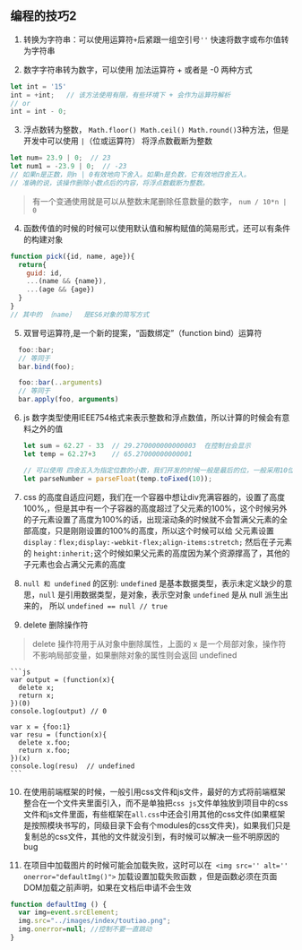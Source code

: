 ## 编程的技巧2

1. 转换为字符串：可以使用运算符` + `后紧跟一组空引号` '' ` 快速将数字或布尔值转为字符串

2. 数字字符串转为数字，可以使用 加法运算符 + 或者是 -0 两种方式
```js
let int = '15'
int = +int;   // 该方法使用有限，有些环境下 + 会作为运算符解析
// or
int = int - 0;
```

3. 浮点数转为整数， `Math.floor() Math.ceil() Math.round()`3种方法，但是开发中可以使用 `|`（位或运算符） 将浮点数截断为整数
```js
let num= 23.9 | 0;  // 23
let num1 = -23.9 | 0;  // -23
// 如果n是正数，则n | 0有效地向下舍入。如果n是负数，它有效地四舍五入。
// 准确的说，该操作删除小数点后的内容，将浮点数截断为整数。
```
> 有一个变通使用就是可以从整数末尾删除任意数量的数字， `num / 10*n | 0`

4. 函数传值的时候的时候可以使用默认值和解构赋值的简易形式，还可以有条件的构建对象
```js
function pick({id, name, age}){
  return{
    guid: id,
    ...(name && {name}),
    ...(age && {age})
  }
}
// 其中的 ｛name｝  是ES6对象的简写方式
```

5. 双冒号运算符,是一个新的提案，“函数绑定”（function bind）运算符
```js
  foo::bar;
  // 等同于
  bar.bind(foo);

  foo::bar(..arguments)
  // 等同于
  bar.apply(foo, arguments)
```

6. js 数字类型使用IEEE754格式来表示整数和浮点数值，所以计算的时候会有意料之外的值

    ```js
    let sum = 62.27 - 33  // 29.270000000000003  在控制台会显示
    let temp = 62.27+3    // 65.27000000000001

    // 可以使用 四舍五入为指定位数的小数，我们开发的时候一般是最后的位，一般采用10位
    let parseNumber = parseFloat(temp.toFixed(10));
    ```

7.  css 的高度自适应问题，我们在一个容器中想让div充满容器的，设置了高度100%,，但是其中有一个子容器的高度超过了父元素的100%，这个时候另外的子元素设置了高度为100%的话，出现滚动条的时候就不会暂满父元素的全部高度，只是刚刚设置的100%的高度，所以这个时候可以给 父元素设置`display：flex;display:-webkit-flex;align-items:stretch;` 然后在子元素的 `height:inherit;`这个时候如果父元素的高度因为某个资源撑高了，其他的子元素也会占满父元素的高度

8. `null 和 undefined` 的区别: `undefined` 是基本数据类型，表示未定义缺少的意思，`null` 是引用数据类型，是对象，表示空对象
`undefined` 是从 null 派生出来的， 所以 `undefined == null // true`

9. delete 删除操作符
> delete 操作符用于从对象中删除属性，上面的 x 是一个局部对象，操作符不影响局部变量，如果删除对象的属性则会返回 undefined

    ```js
    var output = (function(x){
      delete x;
      return x;
    })(0)
    console.log(output) // 0

    var x = {foo:1}
    var resu = (function(x){
      delete x.foo;
      return x.foo;
    })(x)
    console.log(resu)  // undefined
    ```

10. 在使用前端框架的时候，一般引用css文件和js文件，最好的方式将前端框架整合在一个文件夹里面引入，而不是单独把`css js`文件单独放到项目中的css文件和js文件里面，有些框架在`all.css`中还会引用其他的css文件(如果框架是按照模块书写的，同级目录下会有个modules的css文件夹)，如果我们只是复制总的css文件，其他的文件就没引到，有时候可以解决一些不明原因的bug

11. 在项目中加载图片的时候可能会加载失败，这时可以在` <img src='' alt='' onerror="defaultImg()">` 加载设置加载失败函数 ，但是函数必须在页面DOM加载之前声明，如果在文档后申请不会生效
```js
function defaultImg () {  
  var img=event.srcElement;
  img.src="../images/index/toutiao.png";
  img.onerror=null; //控制不要一直跳动
}
```